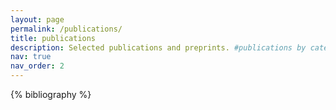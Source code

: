 ```yaml
---
layout: page
permalink: /publications/
title: publications
description: Selected publications and preprints. #publications by categories in reversed chronological order. generated by jekyll-scholar.
nav: true
nav_order: 2
---
```


<!-- _pages/publications.md -->
<div class="publications">

{% bibliography %}

</div>
